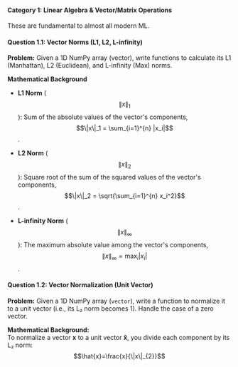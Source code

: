 #### Category 1: Linear Algebra & Vector/Matrix Operations  
These are fundamental to almost all modern ML.

#### Question 1.1: Vector Norms (L1, L2, L-infinity)  
**Problem:** Given a 1D NumPy array (vector), write functions to calculate its L1 (Manhattan), L2 (Euclidean), and L-infinity (Max) norms.

**Mathematical Background**  
- **L1 Norm** ($$\|x\|_1$$): Sum of the absolute values of the vector's components, $$\|x\|_1 = \sum_{i=1}^{n} |x_i|$$.

- **L2 Norm** ($$\|x\|_2$$): Square root of the sum of the squared values of the vector's components, $$\|x\|_2 = \sqrt{\sum_{i=1}^{n} x_i^2}$$.

- **L-infinity Norm** ($$\|x\|_\infty$$): The maximum absolute value among the vector's components, $$\|x\|_\infty = \max_i |x_i|$$.

#### Question 1.2: Vector Normalization (Unit Vector)

**Problem:** Given a 1D NumPy array (`vector`), write a function to normalize it to a unit vector (i.e., its L₂ norm becomes 1). Handle the case of a zero vector.

**Mathematical Background:**  
To normalize a vector **x** to a unit vector **x̂**, you divide each component by its L₂ norm:  
$$\hat{x}=\frac{x}{\|x\|_{2}}$$
